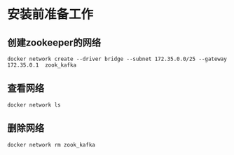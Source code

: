

# 安装前准备工作
## 创建zookeeper的网络
```
docker network create --driver bridge --subnet 172.35.0.0/25 --gateway 172.35.0.1  zook_kafka
```
## 查看网络
```
docker network ls
```
## 删除网络
```
docker network rm zook_kafka
```
